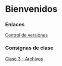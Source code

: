# Bienvenidos


### Enlaces
[Control de versiones](/documents/versionado.md)


### Consignas de clase
[Clase 3 - Archivos](/documents/consignas/clase_3.md)
